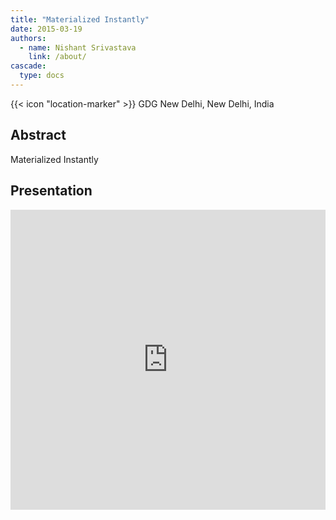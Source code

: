 ```yaml
---
title: "Materialized Instantly"
date: 2015-03-19
authors:
  - name: Nishant Srivastava
    link: /about/
cascade:
  type: docs
---
```


{{< icon "location-marker" >}} GDG New Delhi, New Delhi, India

<!--more-->

## Abstract

Materialized Instantly

## Presentation

<iframe src="https://slides.com/nisrulz/materialized-instantly/embed" width="100%" height="480" scrolling="no" frameborder="0" webkitallowfullscreen mozallowfullscreen allowfullscreen></iframe>
